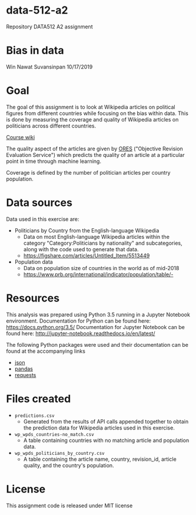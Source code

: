 # data-512-a2
Repository DATA512 A2 assignment

# Bias in data
Win Nawat Suvansinpan
10/17/2019

# Goal
The goal of this assignment is to look at Wikipedia articles on political figures from different countries while focusing on the bias within data. This is done by measuring the coverage and quality of Wikipedia articles on politicians across different countries.

[Course wiki](https://wiki.communitydata.science/Human_Centered_Data_Science_(Fall_2019)/Assignments#A2:_Bias_in_data)

The quality aspect of the articles are given by [ORES](https://www.mediawiki.org/wiki/ORES) ("Objective Revision Evaluation Service") which predicts the quality of an article at a particular point in time through machine learning.

Coverage is defined by the number of politician articles per country population.

# Data sources
Data used in this exercise are:
- Politicians by Country from the English-language Wikipedia
  - Data on most English-language Wikipedia articles within the category "Category:Politicians by nationality" and subcategories, along with the code used to generate that data.
  - https://figshare.com/articles/Untitled_Item/5513449
- Population data
  - Data on population size of countries in the world as of mid-2018
  - https://www.prb.org/international/indicator/population/table/- 

# Resources
This analysis was prepared using Python 3.5 running in a Jupyter Notebook environment.
Documentation for Python can be found here: https://docs.python.org/3.5/
Documentation for Jupyter Notebook can be found here: http://jupyter-notebook.readthedocs.io/en/latest/

The following Python packages were used and their documentation can be found at the accompanying links
- [json]()
- [pandas]()
- [requests]()

# Files created
- `predictions.csv`
  - Generated from the results of API calls appended together to obtain the prediction data for Wikipedia articles used in this exercise.
- `wp_wpds_countries-no_match.csv`
  - A table containing countries with no matching article and population data.
- `wp_wpds_politicians_by_country.csv`
  - A table containing the article name, country, revision_id, article quality, and the country's population.

# License
This assignment code is released under MIT license
